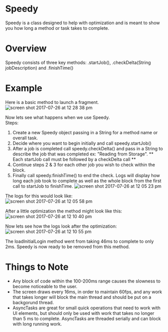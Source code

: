 # Speedy

Speedy is a class designed to help with optimization and is meant to show you how long a method or task takes to complete.

# Overview
Speedy consists of three key methods: .startJob(), .checkDelta(String jobDescription) and .finishTime()

# Example
Here is a basic method to launch a fragment.           
![screen shot 2017-07-26 at 12 28 38 pm](https://user-images.githubusercontent.com/6344435/28632218-ce2e4812-71fd-11e7-92fb-218a72d19da1.png)

Now lets see what happens when we use Speedy.                                                                               
Steps:
1) Create a new Speedy object passing in a String for a method name or overall task.
2) Decide where you want to begin initially and call speedy.startJob()
3) After a job is completed call speedy.checkDelta() and pass in a String to describe the job that was completed ex: "Reading from Storage". 
** Each startJob call must be followed by a checkDelta call **
4) Continue steps 2 & 3 for each other job you wish to check within the block.
5) Finally call speedy.finishTime() to end the check. Logs will display how long each job took to complete as well as the whole block from    the first call to startJob to finishTime. 
![screen shot 2017-07-26 at 12 05 23 pm](https://user-images.githubusercontent.com/6344435/28631860-b43e16cc-71fc-11e7-8a6b-449f99a15275.png)

The logs for this would look like:                                                                                        
![screen shot 2017-07-26 at 12 05 58 pm](https://user-images.githubusercontent.com/6344435/28632692-5ff7d1ae-71ff-11e7-9c24-de5b47c8b9f9.png)

After a little optimization the method might look like this:                                                                    
![screen shot 2017-07-26 at 12 10 40 pm](https://user-images.githubusercontent.com/6344435/28632914-06c80648-7200-11e7-9357-1396ef3d2aaf.png)

Now lets see how the logs look after the optimization:
![screen shot 2017-07-26 at 12 10 55 pm](https://user-images.githubusercontent.com/6344435/28633036-68de71be-7200-11e7-888a-01d45d1e93b8.png)

The loadInitialLogin method went from taking 46ms to complete to only 2ms. Speedy is now ready to be removed from this method. 

# Things to Note
 - Any block of code within the 100-200ms range causes the slowness to become noticeable to the user. 
 - The screen draws every 16ms, in order to maintain 60fps, and any work that takes longer will block the main thread and should be put on    a backgorund thread.
 - AsyncTasks are great for small quick operations that need to work with UI elements, but should only be used with work that takes no        longer than 5 ms to complete. AsyncTasks are threaded serially and can block with long running work. 
